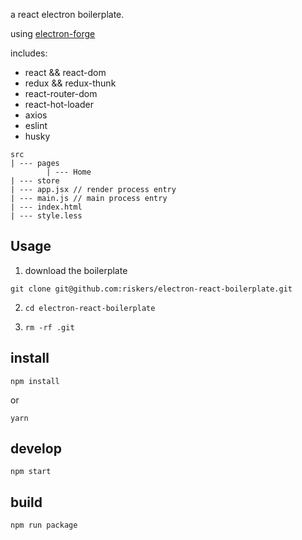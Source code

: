 a react electron boilerplate.

using [electron-forge](https://github.com/electron-userland/electron-forge)

includes:

* react && react-dom
* redux && redux-thunk
* react-router-dom
* react-hot-loader
* axios
* eslint
* husky

```
src
| --- pages
        | --- Home
| --- store
| --- app.jsx // render process entry
| --- main.js // main process entry
| --- index.html
| --- style.less
```

## Usage

1. download the boilerplate

```
git clone git@github.com:riskers/electron-react-boilerplate.git
```

2. `cd electron-react-boilerplate`

3. `rm -rf .git`

## install

```
npm install
```

or

```
yarn
```

## develop

```
npm start
```

## build

```
npm run package
```